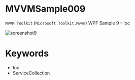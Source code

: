 # MVVMSample009

`MVVM Toolkit` (`Microsoft.Toolkit.Mvvm`) WPF Sample 9 - Ioc

![screenshot9](https://user-images.githubusercontent.com/81235941/118053893-4ead3900-b3c0-11eb-9044-512930bbf8d0.png)

# Keywords

* Ioc
* ServiceCollection
